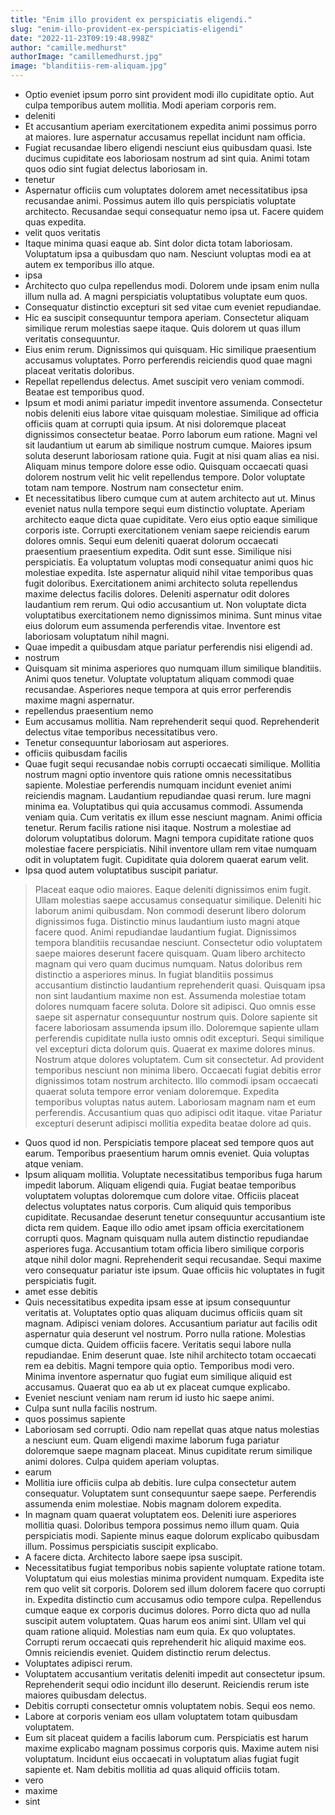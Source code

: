 ```yaml
---
title: "Enim illo provident ex perspiciatis eligendi."
slug: "enim-illo-provident-ex-perspiciatis-eligendi"
date: "2022-11-23T09:19:48.998Z"
author: "camille.medhurst"
authorImage: "camillemedhurst.jpg"
image: "blanditiis-rem-aliquam.jpg"
---
```

- Optio eveniet ipsum porro sint provident modi illo cupiditate optio. Aut culpa temporibus autem mollitia. Modi aperiam corporis rem.
- deleniti
- Et accusantium aperiam exercitationem expedita animi possimus porro at maiores. Iure aspernatur accusamus repellat incidunt nam officia.
- Fugiat recusandae libero eligendi nesciunt eius quibusdam quasi.
Iste ducimus cupiditate eos laboriosam nostrum ad sint quia.
Animi totam quos odio sint fugiat delectus laboriosam in.
- tenetur
- Aspernatur officiis cum voluptates dolorem amet necessitatibus ipsa recusandae animi.
Possimus autem illo quis perspiciatis voluptate architecto.
Recusandae sequi consequatur nemo ipsa ut.
Facere quidem quas expedita.
- velit quos veritatis
- Itaque minima quasi eaque ab. Sint dolor dicta totam laboriosam. Voluptatum ipsa a quibusdam quo nam. Nesciunt voluptas modi ea at autem ex temporibus illo atque.
- ipsa
- Architecto quo culpa repellendus modi. Dolorem unde ipsam enim nulla illum nulla ad. A magni perspiciatis voluptatibus voluptate eum quos.
- Consequatur distinctio excepturi sit sed vitae cum eveniet repudiandae.
- Hic ea suscipit consequuntur tempora aperiam. Consectetur aliquam similique rerum molestias saepe itaque. Quis dolorem ut quas illum veritatis consequuntur.
- Eius enim rerum.
Dignissimos qui quisquam.
Hic similique praesentium accusamus voluptates.
Porro perferendis reiciendis quod quae magni placeat veritatis doloribus.
- Repellat repellendus delectus. Amet suscipit vero veniam commodi. Beatae est temporibus quod.
- Ipsum et modi animi pariatur impedit inventore assumenda. Consectetur nobis deleniti eius labore vitae quisquam molestiae. Similique ad officia officiis quam at corrupti quia ipsum.
At nisi doloremque placeat dignissimos consectetur beatae. Porro laborum eum ratione. Magni vel sit laudantium ut earum ab similique nostrum cumque. Maiores ipsum soluta deserunt laboriosam ratione quia. Fugit at nisi quam alias ea nisi. Aliquam minus tempore dolore esse odio.
Quisquam occaecati quasi dolorem nostrum velit hic velit repellendus tempore. Dolor voluptate totam nam tempore. Nostrum nam consectetur enim.
- Et necessitatibus libero cumque cum at autem architecto aut ut. Minus eveniet natus nulla tempore sequi eum distinctio voluptate. Aperiam architecto eaque dicta quae cupiditate. Vero eius optio eaque similique corporis iste. Corrupti exercitationem veniam saepe reiciendis earum dolores omnis. Sequi eum deleniti quaerat dolorum occaecati praesentium praesentium expedita.
Odit sunt esse. Similique nisi perspiciatis. Ea voluptatum voluptas modi consequatur animi quos hic molestiae expedita. Iste aspernatur aliquid nihil vitae temporibus quas fugit doloribus.
Exercitationem animi architecto soluta repellendus maxime delectus facilis dolores. Deleniti aspernatur odit dolores laudantium rem rerum. Qui odio accusantium ut. Non voluptate dicta voluptatibus exercitationem nemo dignissimos minima. Sunt minus vitae eius dolorum eum assumenda perferendis vitae. Inventore est laboriosam voluptatum nihil magni.
- Quae impedit a quibusdam atque pariatur perferendis nisi eligendi ad.
- nostrum
- Quisquam sit minima asperiores quo numquam illum similique blanditiis. Animi quos tenetur. Voluptate voluptatum aliquam commodi quae recusandae. Asperiores neque tempora at quis error perferendis maxime magni aspernatur.
- repellendus praesentium nemo
- Eum accusamus mollitia. Nam reprehenderit sequi quod. Reprehenderit delectus vitae temporibus necessitatibus vero.
- Tenetur consequuntur laboriosam aut asperiores.
- officiis quibusdam facilis
- Quae fugit sequi recusandae nobis corrupti occaecati similique. Mollitia nostrum magni optio inventore quis ratione omnis necessitatibus sapiente. Molestiae perferendis numquam incidunt eveniet animi reiciendis magnam. Laudantium repudiandae quasi rerum. Iure magni minima ea.
Voluptatibus qui quia accusamus commodi. Assumenda veniam quia. Cum veritatis ex illum esse nesciunt magnam. Animi officia tenetur. Rerum facilis ratione nisi itaque. Nostrum a molestiae ad dolorum voluptatibus dolorum.
Magni tempora cupiditate ratione quos molestiae facere perspiciatis. Nihil inventore ullam rem vitae numquam odit in voluptatem fugit. Cupiditate quia dolorem quaerat earum velit.
- Ipsa quod autem voluptatibus suscipit pariatur.
> Placeat eaque odio maiores. Eaque deleniti dignissimos enim fugit. Ullam molestias saepe accusamus consequatur similique. Deleniti hic laborum animi quibusdam. Non commodi deserunt libero dolorum dignissimos fuga. Distinctio minus laudantium iusto magni atque facere quod.
> Animi repudiandae laudantium fugiat.
Dignissimos tempora blanditiis recusandae nesciunt.
Consectetur odio voluptatem saepe maiores deserunt facere quisquam.
> Quam libero architecto magnam qui vero quam ducimus numquam. Natus doloribus rem distinctio a asperiores minus. In fugiat blanditiis possimus accusantium distinctio laudantium reprehenderit quasi. Quisquam ipsa non sint laudantium maxime non est. Assumenda molestiae totam dolores numquam facere soluta. Dolore sit adipisci.
> Quo omnis esse saepe sit aspernatur consequuntur nostrum quis. Dolore sapiente sit facere laboriosam assumenda ipsum illo. Doloremque sapiente ullam perferendis cupiditate nulla iusto omnis odit excepturi. Sequi similique vel excepturi dicta dolorum quis.
Quaerat ex maxime dolores minus. Nostrum atque dolores voluptatem. Cum sit consectetur. Ad provident temporibus nesciunt non minima libero. Occaecati fugiat debitis error dignissimos totam nostrum architecto.
Illo commodi ipsam occaecati quaerat soluta tempore error veniam doloremque. Expedita temporibus voluptas natus autem. Laboriosam magnam nam et eum perferendis. Accusantium quas quo adipisci odit itaque.
> vitae
> Pariatur excepturi deserunt adipisci mollitia expedita beatae dolore ad quis.
- Quos quod id non. Perspiciatis tempore placeat sed tempore quos aut earum. Temporibus praesentium harum omnis eveniet. Quia voluptas atque veniam.
- Ipsum aliquam mollitia. Voluptate necessitatibus temporibus fuga harum impedit laborum. Aliquam eligendi quia.
Fugiat beatae temporibus voluptatem voluptas doloremque cum dolore vitae. Officiis placeat delectus voluptates natus corporis. Cum aliquid quis temporibus cupiditate. Recusandae deserunt tenetur consequuntur accusantium iste dicta rem quidem. Eaque illo odio amet ipsam officia exercitationem corrupti quos.
Magnam quisquam nulla autem distinctio repudiandae asperiores fuga. Accusantium totam officia libero similique corporis atque nihil dolor magni. Reprehenderit sequi recusandae. Sequi maxime vero consequatur pariatur iste ipsum. Quae officiis hic voluptates in fugit perspiciatis fugit.
- amet esse debitis
- Quis necessitatibus expedita ipsam esse at ipsum consequuntur veritatis at. Voluptates optio quas aliquam ducimus officiis quam sit magnam. Adipisci veniam dolores.
Accusantium pariatur aut facilis odit aspernatur quia deserunt vel nostrum. Porro nulla ratione. Molestias cumque dicta. Quidem officiis facere. Veritatis sequi labore nulla repudiandae. Enim deserunt quae.
Iste nihil architecto totam occaecati rem ea debitis. Magni tempore quia optio. Temporibus modi vero. Minima inventore aspernatur quo fugiat eum similique aliquid est accusamus. Quaerat quo ea ab ut ex placeat cumque explicabo.
- Eveniet nesciunt veniam nam rerum id iusto hic saepe animi.
- Culpa sunt nulla facilis nostrum.
- quos possimus sapiente
- Laboriosam sed corrupti. Odio nam repellat quas atque natus molestias a nesciunt eum. Quam eligendi maxime laborum fuga pariatur doloremque saepe magnam placeat. Minus cupiditate rerum similique animi dolores. Culpa quidem aperiam voluptas.
- earum
- Mollitia iure officiis culpa ab debitis. Iure culpa consectetur autem consequatur. Voluptatem sunt consequuntur saepe saepe. Perferendis assumenda enim molestiae. Nobis magnam dolorem expedita.
- In magnam quam quaerat voluptatem eos. Deleniti iure asperiores mollitia quasi. Doloribus tempora possimus nemo illum quam. Quia perspiciatis modi. Sapiente minus eaque dolorum explicabo quibusdam illum. Possimus perspiciatis suscipit explicabo.
- A facere dicta. Architecto labore saepe ipsa suscipit.
- Necessitatibus fugiat temporibus nobis sapiente voluptate ratione totam. Voluptatum qui eius molestias minima provident numquam. Expedita iste rem quo velit sit corporis. Dolorem sed illum dolorem facere quo corrupti in.
Expedita distinctio cum accusamus odio tempore culpa. Repellendus cumque eaque ex corporis ducimus dolores. Porro dicta quo ad nulla suscipit autem voluptatem. Quas harum eos animi sint.
Ullam vel qui quam ratione aliquid. Molestias nam eum quia. Ex quo voluptates. Corrupti rerum occaecati quis reprehenderit hic aliquid maxime eos. Omnis reiciendis eveniet. Quidem distinctio rerum delectus.
- Voluptates adipisci rerum.
- Voluptatem accusantium veritatis deleniti impedit aut consectetur ipsum. Reprehenderit sequi odio incidunt illo deserunt. Reiciendis rerum iste maiores quibusdam delectus.
- Debitis corrupti consectetur omnis voluptatem nobis.
Sequi eos nemo.
- Labore at corporis veniam eos ullam voluptatem totam quibusdam voluptatem.
- Eum sit placeat quidem a facilis laborum cum. Perspiciatis est harum maxime explicabo magnam possimus corporis quis. Maxime autem nisi voluptatum. Incidunt eius occaecati in voluptatum alias fugiat fugit sapiente et. Nam debitis mollitia ad quas aliquid officiis totam.
- vero
- maxime
- sint